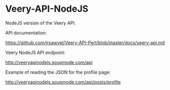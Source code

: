 # Veery-API-NodeJS

NodeJS version of the Veery API.

API documentation:

<https://github.com/jrsawvel/Veery-API-Perl/blob/master/docs/veery-api.md>


Veery NodeJS API endpoint:

<http://veeryapinodejs.soupmode.com/api>


Example of reading the JSON for the profile page:

<http://veeryapinodejs.soupmode.com/api/posts/profile>
